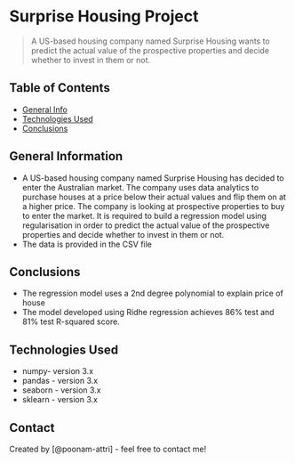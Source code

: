 # Surprise Housing Project
> A US-based housing company named Surprise Housing wants to predict the actual value of the prospective properties and decide whether to invest in them or not.


## Table of Contents
* [General Info](#general-information)
* [Technologies Used](#technologies-used)
* [Conclusions](#conclusions)


## General Information
- A US-based housing company named Surprise Housing has decided to enter the Australian market. The company uses data analytics to purchase houses at a price below their actual values and flip them on at a higher price. The company is looking at prospective properties to buy to enter the market. It is required to build a regression model using regularisation in order to predict the actual value of the prospective properties and decide whether to invest in them or not.
- The data is provided in the CSV file


## Conclusions
- The regression model uses a 2nd degree polynomial to explain price of house
- The model developed using Ridhe regression achieves 86% test and 81% test R-squared score.


## Technologies Used
- numpy- version 3.x
- pandas - version 3.x
- seaborn - version 3.x
- sklearn - version 3.x

## Contact
Created by [@poonam-attri] - feel free to contact me!